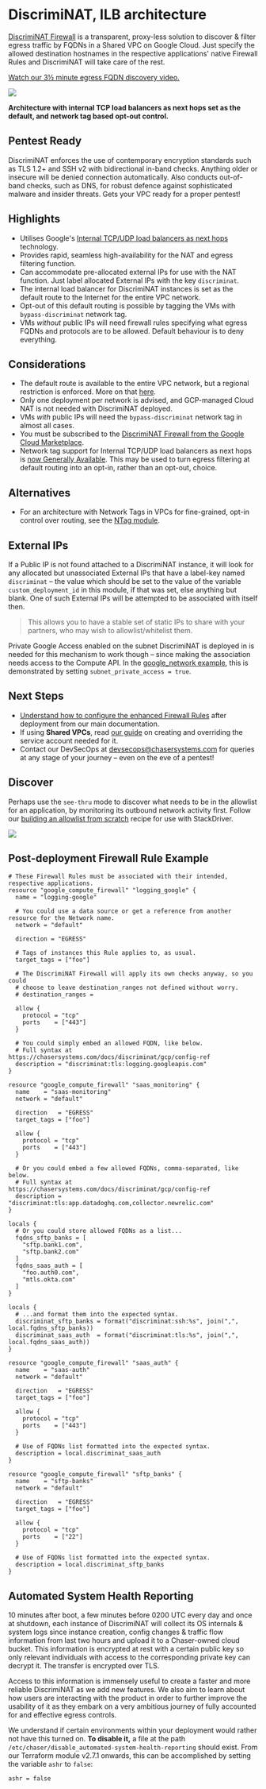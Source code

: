 # DiscrimiNAT, ILB architecture

[DiscrimiNAT Firewall](https://chasersystems.com/discriminat/) is a transparent, proxy-less solution to discover & filter egress traffic by FQDNs in a Shared VPC on Google Cloud. Just specify the allowed destination hostnames in the respective applications' native Firewall Rules and DiscrimiNAT will take care of the rest.

[Watch our 3½ minute egress FQDN discovery video.](https://www.youtube.com/watch?v=Q0ntWv4bA1U)

![](https://chasersystems.com/img/gcp-protocol-tls.gif)

**Architecture with internal TCP load balancers as next hops set as the default, and network tag based opt-out control.**

## Pentest Ready

DiscrimiNAT enforces the use of contemporary encryption standards such as TLS 1.2+ and SSH v2 with bidirectional in-band checks. Anything older or insecure will be denied connection automatically. Also conducts out-of-band checks, such as DNS, for robust defence against sophisticated malware and insider threats. Gets your VPC ready for a proper pentest!

## Highlights

* Utilises Google's [Internal TCP/UDP load balancers as next hops](https://cloud.google.com/load-balancing/docs/internal/ilb-next-hop-overview) technology.
* Provides rapid, seamless high-availability for the NAT and egress filtering function.
* Can accommodate pre-allocated external IPs for use with the NAT function. Just label allocated External IPs with the key `discriminat`.
* The internal load balancer for DiscrimiNAT instances is set as the default route to the Internet for the entire VPC network.
* Opt-out of this default routing is possible by tagging the VMs with `bypass-discriminat` network tag.
* VMs _without_ public IPs will need firewall rules specifying what egress FQDNs and protocols are to be allowed. Default behaviour is to deny everything.

## Considerations

* The default route is available to the entire VPC network, but a regional restriction is enforced. More on that [here](https://cloud.google.com/load-balancing/docs/internal/ilb-next-hop-overview#same_network_and_region).
* Only one deployment per network is advised, and GCP-managed Cloud NAT is not needed with DiscrimiNAT deployed.
* VMs _with_ public IPs will need the `bypass-discriminat` network tag in almost all cases.
* You must be subscribed to the [DiscrimiNAT Firewall from the Google Cloud Marketplace](https://console.cloud.google.com/marketplace/product/chasersystems-public/discriminat).
* Network tag support for Internal TCP/UDP load balancers as next hops is [now Generally Available](https://cloud.google.com/load-balancing/docs/internal/ilb-next-hop-overview#additional_considerations). This may be used to turn egress filtering at default routing into an opt-in, rather than an opt-out, choice.

## Alternatives

* For an architecture with Network Tags in VPCs for fine-grained, opt-in control over routing, see the [NTag module](https://registry.terraform.io/modules/ChaserSystems/discriminat-ntag/google/).

## External IPs

If a Public IP is not found attached to a DiscrimiNAT instance, it will look for any allocated but unassociated External IPs that have a label-key named `discriminat` – the value which should be set to the value of the variable `custom_deployment_id` in this module, if that was set, else anything but blank. One of such External IPs will be attempted to be associated with itself then.

>This allows you to have a stable set of static IPs to share with your partners, who may wish to allowlist/whitelist them.

Private Google Access enabled on the subnet DiscrimiNAT is deployed in is needed for this mechanism to work though – since making the association needs access to the Compute API. In the [google_network example](examples/google_network/), this is demonstrated by setting `subnet_private_access = true`.

## Next Steps

* [Understand how to configure the enhanced Firewall Rules](https://chasersystems.com/docs/discriminat/gcp/config-ref/) after deployment from our main documentation.
* If using **Shared VPCs**, read [our guide](https://chasersystems.com/docs/discriminat/gcp/shared-vpc/) on creating and overriding the service account needed for it.
* Contact our DevSecOps at devsecops@chasersystems.com for queries at any stage of your journey – even on the eve of a pentest!

## Discover

Perhaps use the `see-thru` mode to discover what needs to be in the allowlist for an application, by monitoring its outbound network activity first. Follow our [building an allowlist from scratch](https://chasersystems.com/docs/discriminat/gcp/logs-ref/#building-an-allowlist-from-scratch-video-version) recipe for use with StackDriver.

![](https://chasersystems.com/img/gcp-see-thru.gif)

## Post-deployment Firewall Rule Example

```hcl
# These Firewall Rules must be associated with their intended, respective applications.
resource "google_compute_firewall" "logging_google" {
  name = "logging-google"

  # You could use a data source or get a reference from another resource for the Network name.
  network = "default"

  direction = "EGRESS"

  # Tags of instances this Rule applies to, as usual.
  target_tags = ["foo"]

  # The DiscrimiNAT Firewall will apply its own checks anyway, so you could
  # choose to leave destination_ranges not defined without worry.
  # destination_ranges =

  allow {
    protocol = "tcp"
    ports    = ["443"]
  }

  # You could simply embed an allowed FQDN, like below.
  # Full syntax at https://chasersystems.com/docs/discriminat/gcp/config-ref
  description = "discriminat:tls:logging.googleapis.com"
}

resource "google_compute_firewall" "saas_monitoring" {
  name    = "saas-monitoring"
  network = "default"

  direction   = "EGRESS"
  target_tags = ["foo"]

  allow {
    protocol = "tcp"
    ports    = ["443"]
  }

  # Or you could embed a few allowed FQDNs, comma-separated, like below.
  # Full syntax at https://chasersystems.com/docs/discriminat/gcp/config-ref
  description = "discriminat:tls:app.datadoghq.com,collector.newrelic.com"
}

locals {
  # Or you could store allowed FQDNs as a list...
  fqdns_sftp_banks = [
    "sftp.bank1.com",
    "sftp.bank2.com"
  ]
  fqdns_saas_auth = [
    "foo.auth0.com",
    "mtls.okta.com"
  ]
}

locals {
  # ...and format them into the expected syntax.
  discriminat_sftp_banks = format("discriminat:ssh:%s", join(",", local.fqdns_sftp_banks))
  discriminat_saas_auth  = format("discriminat:tls:%s", join(",", local.fqdns_saas_auth))
}

resource "google_compute_firewall" "saas_auth" {
  name    = "saas-auth"
  network = "default"

  direction   = "EGRESS"
  target_tags = ["foo"]

  allow {
    protocol = "tcp"
    ports    = ["443"]
  }

  # Use of FQDNs list formatted into the expected syntax.
  description = local.discriminat_saas_auth
}

resource "google_compute_firewall" "sftp_banks" {
  name    = "sftp-banks"
  network = "default"

  direction   = "EGRESS"
  target_tags = ["foo"]

  allow {
    protocol = "tcp"
    ports    = ["22"]
  }

  # Use of FQDNs list formatted into the expected syntax.
  description = local.discriminat_sftp_banks
}
```

## Automated System Health Reporting

10 minutes after boot, a few minutes before 0200 UTC every day and once at shutdown, each instance of DiscrimiNAT will collect its OS internals & system logs since instance creation, config changes & traffic flow information from last two hours and upload it to a Chaser-owned cloud bucket. This information is encrypted at rest with a certain public key so only relevant individuals with access to the corresponding private key can decrypt it. The transfer is encrypted over TLS.

Access to this information is immensely useful to create a faster and more reliable DiscrimiNAT as we add new features. We also aim to learn about how users are interacting with the product in order to further improve the usability of it as they embark on a very ambitious journey of fully accounted for and effective egress controls.

We understand if certain environments within your deployment would rather not have this turned on. **To disable it,** a file at the path `/etc/chaser/disable_automated-system-health-reporting` should exist. From our Terraform module v2.7.1 onwards, this can be accomplished by setting the variable `ashr` to `false`:

```
ashr = false
```
